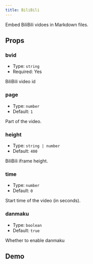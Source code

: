 ```yaml
---
title: BiliBili
---
```


Embed BiliBili vidoes in Markdown files.

## Props

### bvid

- Type: `string`
- Required: Yes

BiliBili video id

### page

- Type: `number`
- Default: `1`

Part of the video.

### height

- Type: `string | number`
- Default: `400`

BiliBili iframe height.

### time

- Type: `number`
- Default: `0`

Start time of the video (in seconds).

### danmaku

- Type: `boolean`
- Default: `true`

Whether to enable danmaku

## Demo

<BiliBili bvid="BV1Be4y1f7Es" />

<BiliBili bvid="BV1Be4y1f7Es" :time="60" />

<BiliBili bvid="BV1kt411o7C3" :page="2" :high-quality="false" :danmaku="false" />
